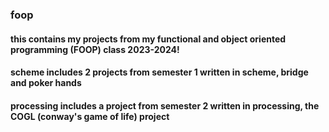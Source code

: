 ### foop 
#### this contains my projects from my functional and object oriented programming (FOOP) class 2023-2024!
#### **scheme includes 2 projects from semester 1 written in scheme, bridge and poker hands**
#### **processing includes a project from semester 2 written in processing, the COGL (conway's game of life) project**
